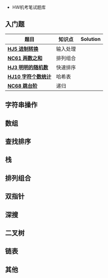 - HW机考笔试题库

## 入门题

| 题目                                                         | 知识点   | Solution |
| ------------------------------------------------------------ | -------- | -------- |
| [**HJ5** **进制转换**](https://www.nowcoder.com/practice/8f3df50d2b9043208c5eed283d1d4da6?tpId=37&tqId=21228&rp=1&ru=/exam/oj/ta&qru=/exam/oj/ta&sourceUrl=%2Fexam%2Foj%2Fta%3FtpId%3D37&difficulty=undefined&judgeStatus=undefined&tags=&title=) | 输入处理 |          |
| [**NC61** **两数之和**](https://www.nowcoder.com/practice/20ef0972485e41019e39543e8e895b7f?tpId=188&&tqId=37022&rp=1&ru=/activity/oj&qru=/ta/job-code-high-week/question-ranking) | 排列组合 |          |
| [**HJ3** **明明的随机数**](https://www.nowcoder.com/practice/3245215fffb84b7b81285493eae92ff0?tpId=37&tqId=21226&rp=1&ru=/ta/huawei&qru=/ta/huawei&difficulty=&judgeStatus=&tags=/question-ranking) | 快速排序 |          |
| [**HJ10** **字符个数统计**](https://www.nowcoder.com/practice/eb94f6a5b2ba49c6ac72d40b5ce95f50?tpId=37&rp=1&ru=%2Fexam%2Foj%2Fta&qru=%2Fexam%2Foj%2Fta&sourceUrl=%2Fexam%2Foj%2Fta%3FtpId%3D37&difficulty=&judgeStatus=&tags=&title=&gioEnter=menu) | 哈希表   |          |
| [**NC68** **跳台阶**](https://www.nowcoder.com/practice/8c82a5b80378478f9484d87d1c5f12a4?tpId=188&rp=1&ru=%2Factivity%2Foj&qru=%2Fta%2Fjob-code-high-week%2Fquestion-ranking&difficulty=&judgeStatus=&tags=&title=68&sourceUrl=&gioEnter=menu) | 递归     |          |

## 字符串操作

## 数组

## 查找排序

## 栈

## 排列组合

## 双指针

## 深搜

## 二叉树

## 链表

## 其他

